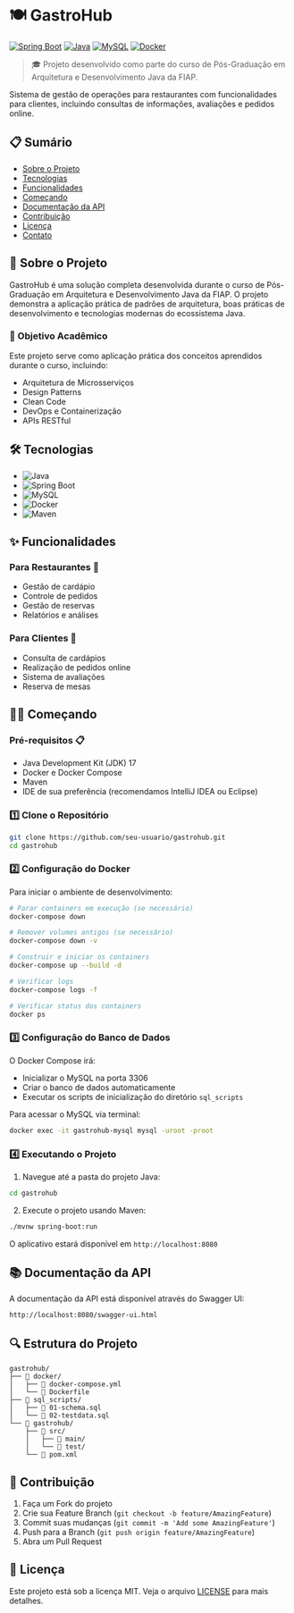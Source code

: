 # 🍽️ GastroHub

[![Spring Boot](https://img.shields.io/badge/Spring%20Boot-6DB33F.svg?style=for-the-badge&logo=Spring-Boot&logoColor=white)](https://spring.io/projects/spring-boot)
[![Java](https://img.shields.io/badge/Java-ED8B00?style=for-the-badge&logo=openjdk&logoColor=white)](https://www.java.com/)
[![MySQL](https://img.shields.io/badge/MySQL-00000F?style=for-the-badge&logo=mysql&logoColor=white)](https://www.mysql.com/)
[![Docker](https://img.shields.io/badge/Docker-2496ED.svg?style=for-the-badge&logo=Docker&logoColor=white)](https://www.docker.com/)

> 🎓 Projeto desenvolvido como parte do curso de Pós-Graduação em Arquitetura e Desenvolvimento Java da FIAP.

Sistema de gestão de operações para restaurantes com funcionalidades para clientes, incluindo consultas de informações, avaliações e pedidos online.

## 📋 Sumário

- [Sobre o Projeto](#-sobre-o-projeto)
- [Tecnologias](#-tecnologias)
- [Funcionalidades](#-funcionalidades)
- [Começando](#-começando)
- [Documentação da API](#-documentação-da-api)
- [Contribuição](#-contribuição)
- [Licença](#-licença)
- [Contato](#-contato)

## 🚀 Sobre o Projeto

GastroHub é uma solução completa desenvolvida durante o curso de Pós-Graduação em Arquitetura e Desenvolvimento Java da FIAP. O projeto demonstra a aplicação prática de padrões de arquitetura, boas práticas de desenvolvimento e tecnologias modernas do ecossistema Java.

### 🎯 Objetivo Acadêmico

Este projeto serve como aplicação prática dos conceitos aprendidos durante o curso, incluindo:
- Arquitetura de Microsserviços
- Design Patterns
- Clean Code
- DevOps e Containerização
- APIs RESTful

## 🛠️ Tecnologias

- ![Java](https://img.shields.io/badge/Java-17-orange)
- ![Spring Boot](https://img.shields.io/badge/Spring%20Boot-3.2.0-green)
- ![MySQL](https://img.shields.io/badge/MySQL-8.0-blue)
- ![Docker](https://img.shields.io/badge/Docker-latest-blue)
- ![Maven](https://img.shields.io/badge/Maven-3.8.4-red)

## ✨ Funcionalidades

### Para Restaurantes 🏪
- Gestão de cardápio
- Controle de pedidos
- Gestão de reservas
- Relatórios e análises

### Para Clientes 👥
- Consulta de cardápios
- Realização de pedidos online
- Sistema de avaliações
- Reserva de mesas

## 🏃‍♂️ Começando

### Pré-requisitos 📋

- Java Development Kit (JDK) 17
- Docker e Docker Compose
- Maven
- IDE de sua preferência (recomendamos IntelliJ IDEA ou Eclipse)

### 1️⃣ Clone o Repositório

```bash
git clone https://github.com/seu-usuario/gastrohub.git
cd gastrohub
```

### 2️⃣ Configuração do Docker

Para iniciar o ambiente de desenvolvimento:

```bash
# Parar containers em execução (se necessário)
docker-compose down

# Remover volumes antigos (se necessário)
docker-compose down -v

# Construir e iniciar os containers
docker-compose up --build -d

# Verificar logs
docker-compose logs -f

# Verificar status dos containers
docker ps
```

### 3️⃣ Configuração do Banco de Dados

O Docker Compose irá:
- Inicializar o MySQL na porta 3306
- Criar o banco de dados automaticamente
- Executar os scripts de inicialização do diretório `sql_scripts`

Para acessar o MySQL via terminal:
```bash
docker exec -it gastrohub-mysql mysql -uroot -proot
```

### 4️⃣ Executando o Projeto

1. Navegue até a pasta do projeto Java:
```bash
cd gastrohub
```

2. Execute o projeto usando Maven:
```bash
./mvnw spring-boot:run
```

O aplicativo estará disponível em `http://localhost:8080`

## 📚 Documentação da API

A documentação da API está disponível através do Swagger UI:
```
http://localhost:8080/swagger-ui.html
```

## 🔍 Estrutura do Projeto

```
gastrohub/
├── 📂 docker/
│   ├── 📄 docker-compose.yml
│   └── 📄 Dockerfile
├── 📂 sql_scripts/
│   ├── 📄 01-schema.sql
│   └── 📄 02-testdata.sql
└── 📂 gastrohub/
    ├── 📂 src/
    │   ├── 📂 main/
    │   └── 📂 test/
    └── 📄 pom.xml
```

## 🤝 Contribuição

1. Faça um Fork do projeto
2. Crie sua Feature Branch (`git checkout -b feature/AmazingFeature`)
3. Commit suas mudanças (`git commit -m 'Add some AmazingFeature'`)
4. Push para a Branch (`git push origin feature/AmazingFeature`)
5. Abra um Pull Request

## 📝 Licença

Este projeto está sob a licença MIT. Veja o arquivo [LICENSE](LICENSE) para mais detalhes.

